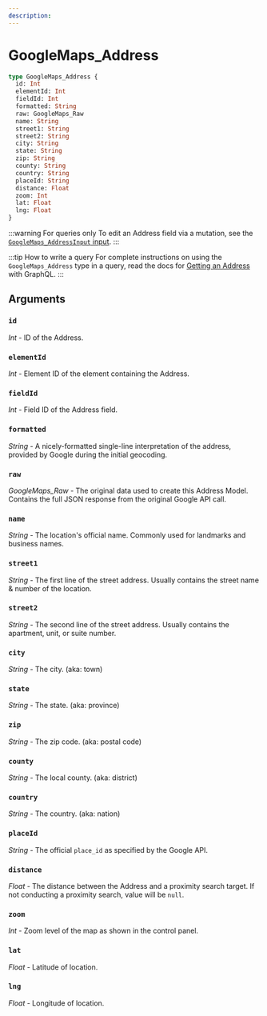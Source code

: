 ```yaml
---
description:
---
```


# GoogleMaps_Address

```graphql
type GoogleMaps_Address {
  id: Int
  elementId: Int
  fieldId: Int
  formatted: String
  raw: GoogleMaps_Raw
  name: String
  street1: String
  street2: String
  city: String
  state: String
  zip: String
  county: String
  country: String
  placeId: String
  distance: Float
  zoom: Int
  lat: Float
  lng: Float
}
```

:::warning For queries only
To edit an Address field via a mutation, see the [`GoogleMaps_AddressInput` input](/graphql/types/address-input/).
:::

:::tip How to write a query
For complete instructions on using the `GoogleMaps_Address` type in a query, read the docs for [Getting an Address](/address-field/graphql/#getting-an-address) with GraphQL.
:::

## Arguments

### `id`

_Int_ - ID of the Address.

### `elementId`

_Int_ - Element ID of the element containing the Address.

### `fieldId`

_Int_ - Field ID of the Address field.

### `formatted`

_String_ - A nicely-formatted single-line interpretation of the address, provided by Google during the initial geocoding.

### `raw`

_GoogleMaps_Raw_ - The original data used to create this Address Model. Contains the full JSON response from the original Google API call.

### `name`

_String_ - The location's official name. Commonly used for landmarks and business names.

### `street1`

_String_ - The first line of the street address. Usually contains the street name & number of the location.

### `street2`

_String_ - The second line of the street address. Usually contains the apartment, unit, or suite number.

### `city`

_String_ - The city. (aka: town)

### `state`

_String_ - The state. (aka: province)

### `zip`

_String_ - The zip code. (aka: postal code)

### `county`

_String_ - The local county. (aka: district)

### `country`

_String_ - The country. (aka: nation)

### `placeId`

_String_ - The official `place_id` as specified by the Google API.

### `distance`

_Float_ - The distance between the Address and a proximity search target. If not conducting a proximity search, value will be `null`.

### `zoom`

_Int_ - Zoom level of the map as shown in the control panel.

### `lat`

_Float_ - Latitude of location.

### `lng`

_Float_ - Longitude of location.
